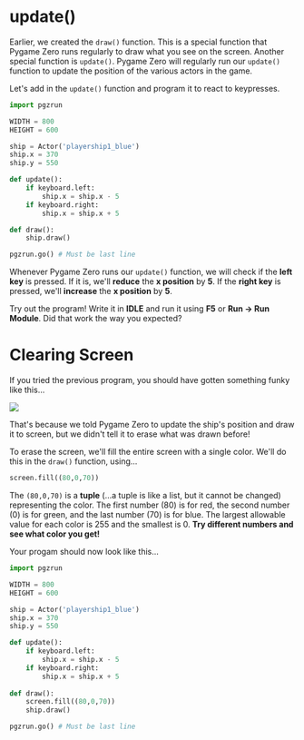 update()
===
Earlier, we created the ```draw()``` function. This is a special function that Pygame Zero runs regularly to draw what you see on the screen. Another special function is ```update()```. Pygame Zero will regularly run our ```update()``` function to update the position of the various actors in the game.

Let's add in the ```update()``` function and program it to react to keypresses.

```python hl_lines="10 11 12 13 14"
import pgzrun

WIDTH = 800
HEIGHT = 600

ship = Actor('playership1_blue')
ship.x = 370
ship.y = 550

def update():
    if keyboard.left:
        ship.x = ship.x - 5
    if keyboard.right:
        ship.x = ship.x + 5

def draw():
    ship.draw()

pgzrun.go() # Must be last line
```

Whenever Pygame Zero runs our ```update()``` function, we will check if the **left key** is pressed. If it is, we'll **reduce** the **x position** by **5**. If the **right key** is pressed, we'll **increase** the **x position** by **5**.

Try out the program! Write it in **IDLE** and run it using **F5** or **Run -> Run Module**. Did that work the way you expected?

Clearing Screen
===
If you tried the previous program, you should have gotten something funky like this...

![](https://www.aposteriori.com.sg/wp-content/uploads/2020/02/funky.png)

That's because we told Pygame Zero to update the ship's position and draw it to screen, but we didn't tell it to erase what was drawn before!

To erase the screen, we'll fill the entire screen with a single color. We'll do this in the ```draw()``` function, using...

```python
screen.fill((80,0,70))
```

The ```(80,0,70)``` is a **tuple** (...a tuple is like a list, but it cannot be changed) representing the color.  The first number (80) is for red, the second number (0) is for green, and the last number (70) is for blue. The largest allowable value for each color is 255 and the smallest is 0. **Try different numbers  and see what color you get!**

Your progam should now look like this...

```python hl_lines="17"
import pgzrun

WIDTH = 800
HEIGHT = 600

ship = Actor('playership1_blue')
ship.x = 370
ship.y = 550

def update():
    if keyboard.left:
        ship.x = ship.x - 5
    if keyboard.right:
        ship.x = ship.x + 5
        
def draw():
    screen.fill((80,0,70))
    ship.draw()

pgzrun.go() # Must be last line
```
